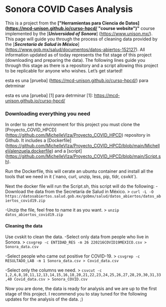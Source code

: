 

# Sonora COVID Cases Analysis

This is a project from the **["Herramientas para Ciencia de Datos] (https://mcd-unison.github.io/curso-hpcd/ "course website")"** course implemented by the [***Universidad of Sonora***] (https://www.unison.mx/). This page will guide you through the process of cleaning data provided by the [***Secretaría de Salud in México***] (https://www.gob.mx/salud/documentos/datos-abiertos-152127). 
All information updated as of today represents the fist stage of this project (downloading and preparing the data). The following lines guide you through this stage as there is a repository and a script allowing this project to be replicable for anyone who wishes.
Let’s get started!

esta es una [prueba] (https://mcd-unison.github.io/curso-hpcd/) para detrminar

esta es una [prueba] [1] para detrminar
[1]: <https://mcd-unison.github.io/curso-hpcd/>

### Downloading everything you need
In order to set the environment for this project you must clone the [Proyecto_COVID_HPCD] (https://github.com/MichelleVlza/Proyecto_COVID_HPCD) repository in Github. It includes a [Dockerfile] (https://github.com/MichelleVlza/Proyecto_COVID_HPCD/blob/main/MichelleValenzuela.dockerfile) and a [script] (https://github.com/MichelleVlza/Proyecto_COVID_HPCD/blob/main/Script.sh).

Run the Dockerfile, this will cerate an ubuntu container and install all the tools that we need in it (´nano, curl, unzip, less, pip, tldr, csvkit´).

Next the docker file will run the Script.sh, this script will do the following:
  -Download the data from the Secretaría de Salud in México.
    > `curl -L -O https://datosabiertos.salud.gob.mx/gobmx/salud/datos_abiertos/datos_abiertos_covid19.zip`


  -Unzip the file, feel free to name it as you want.
    > `unzip datos_abiertos_covid19.zip`


#### Cleaning the data
Use cvskit to clean the data.
  -Select only data from people who live in Sonora.
    > `csvgrep -c ENTIDAD_RES -m 26 220216COVID19MEXICO.csv > Sonora_data.csv`


  -Select people who came out positive for COVID-19.
    > `csvgrep -c RESULTADO_LAB -m 1 Sonora_data.csv > Covid_data.csv`

  -Select only the columns we need.
    > `csvcut -c 1,2,6,8,10,11,12,13,14,15,16,18,20,21,22,23,24,25,26,27,28,29,30,31,33,40 Covid_data.csv > Sonora_COVID.csv`


Now you are done, the data is ready for analysis and we are up to the first stage of this project. 
I recommend you to stay tuned for the following updates for the analysis of the data. ;)

